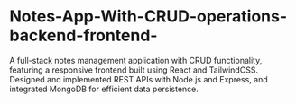 # Notes-App-With-CRUD-operations-backend-frontend-
A full-stack notes management application with CRUD functionality, featuring a responsive frontend built using React and TailwindCSS. Designed and implemented REST APIs with Node.js and Express, and integrated MongoDB for efficient data persistence.
